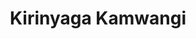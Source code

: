 ---
origin: Kenya
title: Kirinyaga Kamwangi
price: 22.50
image_src: assets/
image_alt: coffy bag of kirinyaga kamwangi
---
